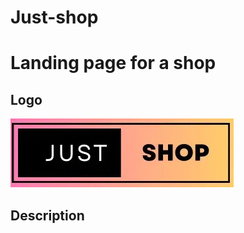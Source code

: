 # Just-shop

# Landing page for a shop

## Logo

![Logo](
    ./assets/images/logo.jpg)

## Description





